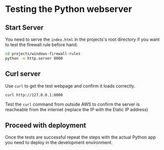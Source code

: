# Testing the Python webserver

## Start Server

You need to serve the `index.html` in the projects's root directory if you want to test the firewall rule before hand.

```sh
cd projects/windows-firewall-rules
python -m http.server 8000
```

## Curl server

Use `curl` to get the test webpage and confirm it loads correctly.

```sh
curl http://127.0.0.1:8000
```

Test the `curl` command from outside AWS to confirm the server is reacheable from the internet (replace the IP with the Elatic IP address)

## Proceed with deployment

Once the tests are successful repeat the steps with the actual Python app you need to deploy in the development environment.
